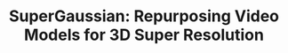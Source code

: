 ---
title: "SuperGaussian: Repurposing Video Models for 3D Super Resolution"
venue: arXiv 2024.
year: 2024
#projecturl: vive3D
authors: 
- Yuan Shen
- Duygu Ceylan
- Paul Guerrero
- Zexiang Xu
- Niloy J. Mitra
- Shenlong Wang
- Anna Frühstück
thumbnail: assets/publications/supergaussian.png
links:
# - name: PDF
#   type: pdf
#   localurl: assets/data/VIVE3D_CVPR2023.pdf
# - name: Supplementary PDF
#   type: pdf
#   localurl: assets/data/VIVE3D_CVPR2023_supp.pdf
# - name: Code
#   type: github
#   url: 'http://github.com/afruehstueck/VIVE3D'
# - name: Video
#   type: youtube 
#   url: 'https://youtu.be/qfYGQwOw8pg'
- name: arXiv
  type: arxiv 
  url: 'https://arxiv.org/abs/2406.00609'
---